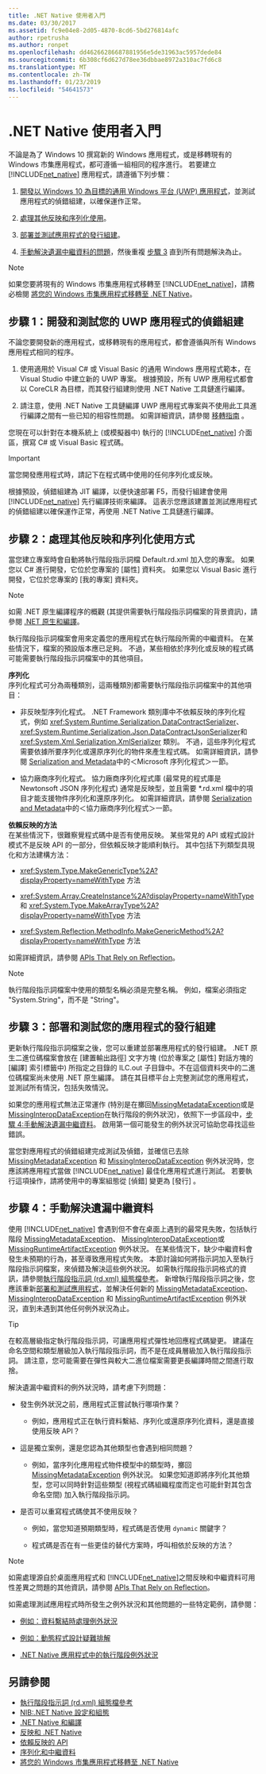```yaml
---
title: .NET Native 使用者入門
ms.date: 03/30/2017
ms.assetid: fc9e04e8-2d05-4870-8cd6-5bd276814afc
author: rpetrusha
ms.author: ronpet
ms.openlocfilehash: dd46266286687881956e5de31963ac5957dede84
ms.sourcegitcommit: 6b308cf6d627d78ee36dbbae8972a310ac7fd6c8
ms.translationtype: MT
ms.contentlocale: zh-TW
ms.lasthandoff: 01/23/2019
ms.locfileid: "54641573"
---
```

# <a name="getting-started-with-net-native"></a>.NET Native 使用者入門
不論是為了 Windows 10 撰寫新的 Windows 應用程式，或是移轉現有的 Windows 市集應用程式，都可遵循一組相同的程序進行。 若要建立 [!INCLUDE[net_native](../../../includes/net-native-md.md)] 應用程式，請遵循下列步驟：  
  
1.  [開發以 Windows 10 為目標的通用 Windows 平台 (UWP) 應用程式](#Step1)，並測試應用程式的偵錯組建，以確保運作正常。  
  
2.  [處理其他反映和序列化使用](#Step2)。  
  
3.  [部署並測試應用程式的發行組建](#Step3)。  
  
4.  [手動解決遺漏中繼資料的問題](#Step4)，然後重複 [步驟 3](#Step3) 直到所有問題解決為止。  
  
> [!NOTE]
>  如果您要將現有的 Windows 市集應用程式移轉至 [!INCLUDE[net_native](../../../includes/net-native-md.md)]，請務必檢閱 [將您的 Windows 市集應用程式移轉至 .NET Native](../../../docs/framework/net-native/migrating-your-windows-store-app-to-net-native.md)。  
  
<a name="Step1"></a>   
## <a name="step-1-develop-and-test-debug-builds-of-your-uwp-app"></a>步驟 1：開發和測試您的 UWP 應用程式的偵錯組建  
 不論您要開發新的應用程式，或移轉現有的應用程式，都會遵循與所有 Windows 應用程式相同的程序。  
  
1.  使用適用於 Visual C# 或 Visual Basic 的通用 Windows 應用程式範本，在 Visual Studio 中建立新的 UWP 專案。 根據預設，所有 UWP 應用程式都會以 CoreCLR 為目標，而其發行組建則使用 .NET Native 工具鏈進行編譯。  
  
2.  請注意，使用 .NET Native 工具鏈編譯 UWP 應用程式專案與不使用此工具進行編譯之間有一些已知的相容性問題。 如需詳細資訊，請參閱 [移轉指南](../../../docs/framework/net-native/migrating-your-windows-store-app-to-net-native.md) 。  
  
 您現在可以針對在本機系統上 (或模擬器中) 執行的 [!INCLUDE[net_native](../../../includes/net-native-md.md)] 介面區，撰寫 C# 或 Visual Basic 程式碼。  
  
> [!IMPORTANT]
>  當您開發應用程式時，請記下在程式碼中使用的任何序列化或反映。  
  
 根據預設，偵錯組建為 JIT 編譯，以便快速部署 F5，而發行組建會使用 [!INCLUDE[net_native](../../../includes/net-native-md.md)] 先行編譯技術來編譯。 這表示您應該建置並測試應用程式的偵錯組建以確保運作正常，再使用 .NET Native 工具鏈進行編譯。  
  
<a name="Step2"></a>   
## <a name="step-2-handle-additional-reflection-and-serialization-usage"></a>步驟 2：處理其他反映和序列化使用方式  
 當您建立專案時會自動將執行階段指示詞檔 Default.rd.xml 加入您的專案。 如果您以 C# 進行開發，它位於您專案的 [屬性]  資料夾。 如果您以 Visual Basic 進行開發，它位於您專案的 [我的專案]  資料夾。  
  
> [!NOTE]
>  如需 .NET 原生編譯程序的概觀 (其提供需要執行階段指示詞檔案的背景資訊)，請參閱 [.NET 原生和編譯](../../../docs/framework/net-native/net-native-and-compilation.md)。  
  
 執行階段指示詞檔案會用來定義您的應用程式在執行階段所需的中繼資料。 在某些情況下，檔案的預設版本應已足夠。 不過，某些相依於序列化或反映的程式碼可能需要執行階段指示詞檔案中的其他項目。  
  
 **序列化**  
 序列化程式可分為兩種類別，這兩種類別都需要執行階段指示詞檔案中的其他項目：  
  
-   非反映型序列化程式。 .NET Framework 類別庫中不依賴反映的序列化程式，例如 <xref:System.Runtime.Serialization.DataContractSerializer>、 <xref:System.Runtime.Serialization.Json.DataContractJsonSerializer>和 <xref:System.Xml.Serialization.XmlSerializer> 類別。 不過，這些序列化程式需要依據所要序列化或還原序列化的物件來產生程式碼。  如需詳細資訊，請參閱 [Serialization and Metadata](../../../docs/framework/net-native/serialization-and-metadata.md)中的＜Microsoft 序列化程式＞一節。  
  
-   協力廠商序列化程式。 協力廠商序列化程式庫 (最常見的程式庫是 Newtonsoft JSON 序列化程式) 通常是反映型，並且需要 *.rd.xml 檔中的項目才能支援物件序列化和還原序列化。 如需詳細資訊，請參閱 [Serialization and Metadata](../../../docs/framework/net-native/serialization-and-metadata.md)中的＜協力廠商序列化程式＞一節。  
  
 **依賴反映的方法**  
 在某些情況下，很難察覺程式碼中是否有使用反映。 某些常見的 API 或程式設計模式不是反映 API 的一部分，但依賴反映才能順利執行。 其中包括下列類型具現化和方法建構方法：  
  
-   <xref:System.Type.MakeGenericType%2A?displayProperty=nameWithType> 方法  
  
-   <xref:System.Array.CreateInstance%2A?displayProperty=nameWithType> 和 <xref:System.Type.MakeArrayType%2A?displayProperty=nameWithType> 方法  
  
-   <xref:System.Reflection.MethodInfo.MakeGenericMethod%2A?displayProperty=nameWithType> 方法  
  
 如需詳細資訊，請參閱 [APIs That Rely on Reflection](../../../docs/framework/net-native/apis-that-rely-on-reflection.md)。  
  
> [!NOTE]
>  執行階段指示詞檔案中使用的類型名稱必須是完整名稱。 例如，檔案必須指定 "System.String"，而不是 "String"。  
  
<a name="Step3"></a>   
## <a name="step-3-deploy-and-test-the-release-builds-of-your-app"></a>步驟 3：部署和測試您的應用程式的發行組建  
 更新執行階段指示詞檔案之後，您可以重建並部署應用程式的發行組建。 .NET 原生二進位碼檔案會放在 [建置輸出路徑]  文字方塊 (位於專案之 [屬性]  對話方塊的 [編譯]  索引標籤中) 所指定之目錄的 ILC.out 子目錄中。不在這個資料夾中的二進位碼檔案尚未使用 .NET 原生編譯。 請在其目標平台上完整測試您的應用程式，並測試所有情況，包括失敗情況。  
  
 如果您的應用程式無法正常運作 (特別是在擲回[MissingMetadataException](../../../docs/framework/net-native/missingmetadataexception-class-net-native.md)或是[MissingInteropDataException](../../../docs/framework/net-native/missinginteropdataexception-class-net-native.md)在執行階段的例外狀況)，依照下一步區段中，[步驟 4:手動解決遺漏中繼資料](#Step4)。 啟用第一個可能發生的例外狀況可協助您尋找這些錯誤。  
  
 當您對應用程式的偵錯組建完成測試及偵錯，並確信已去除 [MissingMetadataException](../../../docs/framework/net-native/missingmetadataexception-class-net-native.md) 和 [MissingInteropDataException](../../../docs/framework/net-native/missinginteropdataexception-class-net-native.md) 例外狀況時，您應該將應用程式當做 [!INCLUDE[net_native](../../../includes/net-native-md.md)] 最佳化應用程式進行測試。 若要執行這項操作，請將使用中的專案組態從 [偵錯]  變更為 [發行] 。  
  
<a name="Step4"></a>   
## <a name="step-4-manually-resolve-missing-metadata"></a>步驟 4：手動解決遺漏中繼資料  
 使用 [!INCLUDE[net_native](../../../includes/net-native-md.md)] 會遇到但不會在桌面上遇到的最常見失敗，包括執行階段 [MissingMetadataException](../../../docs/framework/net-native/missingmetadataexception-class-net-native.md)、 [MissingInteropDataException](../../../docs/framework/net-native/missinginteropdataexception-class-net-native.md)或 [MissingRuntimeArtifactException](../../../docs/framework/net-native/missingruntimeartifactexception-class-net-native.md) 例外狀況。 在某些情況下，缺少中繼資料會發生未預期的行為，甚至導致應用程式失敗。 本節討論如何將指示詞加入至執行階段指示詞檔案，來偵錯及解決這些例外狀況。 如需執行階段指示詞格式的資訊，請參閱[執行階段指示詞 (rd.xml) 組態檔參考](../../../docs/framework/net-native/runtime-directives-rd-xml-configuration-file-reference.md)。 新增執行階段指示詞之後，您應該重新[部署和測試應用程式](#Step3)，並解決任何新的 [MissingMetadataException](../../../docs/framework/net-native/missingmetadataexception-class-net-native.md)、[MissingInteropDataException](../../../docs/framework/net-native/missinginteropdataexception-class-net-native.md) 和 [MissingRuntimeArtifactException](../../../docs/framework/net-native/missingruntimeartifactexception-class-net-native.md) 例外狀況，直到未遇到其他任何例外狀況為止。  
  
> [!TIP]
>  在較高層級指定執行階段指示詞，可讓應用程式彈性地回應程式碼變更。  建議在命名空間和類型層級加入執行階段指示詞，而不是在成員層級加入執行階段指示詞。 請注意，您可能需要在彈性與較大二進位檔案需要更長編譯時間之間進行取捨。  
  
 解決遺漏中繼資料的例外狀況時，請考慮下列問題：  
  
-   發生例外狀況之前，應用程式正嘗試執行哪項作業？  
  
    -   例如，應用程式正在執行資料繫結、序列化或還原序列化資料，還是直接使用反映 API？  
  
-   這是獨立案例，還是您認為其他類型也會遇到相同問題？  
  
    -   例如，當序列化應用程式物件模型中的類型時，擲回 [MissingMetadataException](../../../docs/framework/net-native/missingmetadataexception-class-net-native.md) 例外狀況。  如果您知道即將序列化其他類型，您可以同時針對這些類型 (視程式碼組織程度而定也可能針對其包含命名空間) 加入執行階段指示詞。  
  
-   是否可以重寫程式碼使其不使用反映？  
  
    -   例如，當您知道預期類型時，程式碼是否使用 `dynamic` 關鍵字？  
  
    -   程式碼是否在有一些更佳的替代方案時，呼叫相依於反映的方法？  
  
> [!NOTE]
>  如需處理源自於桌面應用程式和 [!INCLUDE[net_native](../../../includes/net-native-md.md)]之間反映和中繼資料可用性差異之問題的其他資訊，請參閱 [APIs That Rely on Reflection](../../../docs/framework/net-native/apis-that-rely-on-reflection.md)。  
  
 如需處理測試應用程式時所發生之例外狀況和其他問題的一些特定範例，請參閱：  
  
-   [例如：資料繫結時處理例外狀況](../../../docs/framework/net-native/example-handling-exceptions-when-binding-data.md)  
  
-   [例如：動態程式設計疑難排解](../../../docs/framework/net-native/example-troubleshooting-dynamic-programming.md)  
  
-   [.NET Native 應用程式中的執行階段例外狀況](../../../docs/framework/net-native/runtime-exceptions-in-net-native-apps.md)  
  
## <a name="see-also"></a>另請參閱
- [執行階段指示詞 (rd.xml) 組態檔參考](../../../docs/framework/net-native/runtime-directives-rd-xml-configuration-file-reference.md)
- [NIB:.NET Native 設定和組態](https://msdn.microsoft.com/library/7c9bc375-8b87-4c33-bede-72d513e362ec)
- [.NET Native 和編譯](../../../docs/framework/net-native/net-native-and-compilation.md)
- [反映和 .NET Native](../../../docs/framework/net-native/reflection-and-net-native.md)
- [依賴反映的 API](../../../docs/framework/net-native/apis-that-rely-on-reflection.md)
- [序列化和中繼資料](../../../docs/framework/net-native/serialization-and-metadata.md)
- [將您的 Windows 市集應用程式移轉至 .NET Native](../../../docs/framework/net-native/migrating-your-windows-store-app-to-net-native.md)
